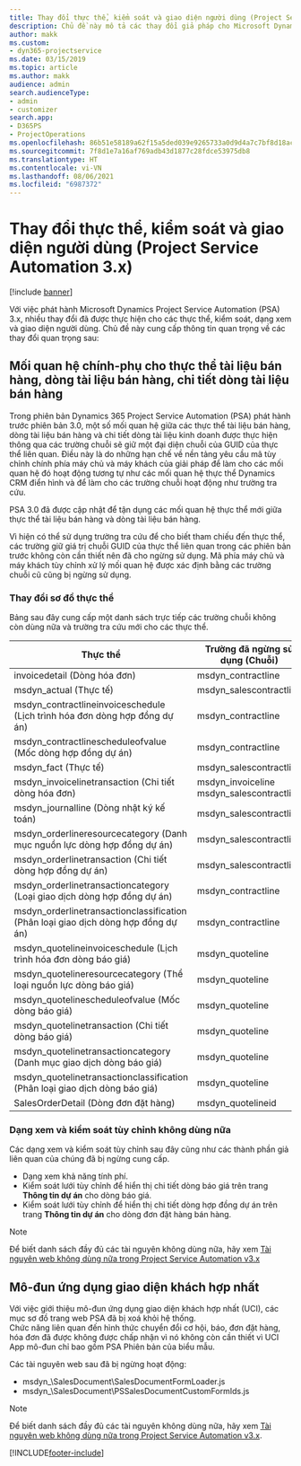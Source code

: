 ```yaml
---
title: Thay đổi thực thể, kiểm soát và giao diện người dùng (Project Service Automation 3.x)
description: Chủ đề này mô tả các thay đổi giả pháp cho Microsoft Dynamics Project Service Automation 3.x.
author: makk
ms.custom:
- dyn365-projectservice
ms.date: 03/15/2019
ms.topic: article
ms.author: makk
audience: admin
search.audienceType:
- admin
- customizer
search.app:
- D365PS
- ProjectOperations
ms.openlocfilehash: 86b51e58189a62f15a5ded039e9265733a0d9d4a7c7bf8d18ac46aadf1d2a931
ms.sourcegitcommit: 7f8d1e7a16af769adb43d1877c28fdce53975db8
ms.translationtype: HT
ms.contentlocale: vi-VN
ms.lasthandoff: 08/06/2021
ms.locfileid: "6987372"
---
```

# <a name="entity-control-and-user-interface-changes-project-service-automation-3x"></a>Thay đổi thực thể, kiểm soát và giao diện người dùng (Project Service Automation 3.x)

[!include [banner](../../includes/psa-now-project-operations.md)]


Với việc phát hành Microsoft Dynamics Project Service Automation (PSA) 3.x, nhiều thay đổi đã được thực hiện cho các thực thể, kiểm soát, dạng xem và giao diện người dùng. Chủ đề này cung cấp thông tin quan trọng về các thay đổi quan trọng sau:

## <a name="parent-child-relationships-for-sales-document-sales-document-line-sales-document-line-detail-entities"></a>Mối quan hệ chính-phụ cho thực thể tài liệu bán hàng, dòng tài liệu bán hàng, chi tiết dòng tài liệu bán hàng
Trong phiên bản Dynamics 365 Project Service Automation (PSA) phát hành trước phiên bản 3.0, một số mối quan hệ giữa các thực thể tài liệu bán hàng, dòng tài liệu bán hàng và chi tiết dòng tài liệu kinh doanh được thực hiện thông qua các trường chuỗi sẽ giữ một đại diện chuỗi của GUID của thực thể liên quan. Điều này là do những hạn chế về nền tảng yêu cầu mã tùy chỉnh chính phía máy chủ và máy khách của giải pháp để làm cho các mối quan hệ đó hoạt động tương tự như các mối quan hệ thực thể Dynamics CRM điển hình và để làm cho các trường chuỗi hoạt động như trường tra cứu.

PSA 3.0 đã được cập nhật để tận dụng các mối quan hệ thực thể mới giữa thực thể tài liệu bán hàng và dòng tài liệu bán hàng.

Vì hiện có thể sử dụng trường tra cứu để cho biết tham chiếu đến thực thể, các trường giữ giá trị chuỗi GUID của thực thể liên quan trong các phiên bản trước không còn cần thiết nên đã cho ngừng sử dụng. Mã phía máy chủ và máy khách tùy chỉnh xử lý mối quan hệ được xác định bằng các trường chuỗi cũ cũng bị ngừng sử dụng.

### <a name="entity-schema-changes"></a>Thay đổi sơ đồ thực thể
Bảng sau đây cung cấp một danh sách trực tiếp các trường chuỗi không còn dùng nữa và trường tra cứu mới cho các thực thể. 

 Thực thể |   Trường đã ngừng sử dụng (Chuỗi) | Trường mới (Tra cứu)
--- | --- | ---
invoicedetail (Dòng hóa đơn) |  msdyn_contractline |    msdyn_contractlineid
msdyn_actual (Thực tế) | msdyn_salescontractline |   msdyn_salescontractlineid
msdyn_contractlineinvoiceschedule (Lịch trình hóa đơn dòng hợp đồng dự án) |    msdyn_contractline |    msdyn_contractlineid
msdyn_contractlinescheduleofvalue (Mốc dòng hợp đồng dự án) |   msdyn_contractline |    msdyn_contractlineid
msdyn_fact (Thực tế) | msdyn_salescontractline |   msdyn_salescontractlineid
msdyn_invoicelinetransaction (Chi tiết dòng hóa đơn) | msdyn_invoiceline <br> msdyn_salescontractline | msdyn_invoicelineid <br> msdyn_salescontractlineid
msdyn_journalline (Dòng nhật ký kế toán) |  msdyn_salescontractline |   msdyn_salescontractlineid
msdyn_orderlineresourcecategory (Danh mục nguồn lực dòng hợp đồng dự án) | msdyn_salescontractline |   msdyn_contractlineid
msdyn_orderlinetransaction (Chi tiết dòng hợp đồng dự án) | msdyn_salescontractline |   msdyn_salescontractlineid
msdyn_orderlinetransactioncategory (Loại giao dịch dòng hợp đồng dự án) |   msdyn_contractline |    msdyn_contractlineid
msdyn_orderlinetransactionclassification (Phân loại giao dịch dòng hợp đồng dự án) |   msdyn_contractline |    msdyn_contractlineid
msdyn_quotelineinvoiceschedule (Lịch trình hóa đơn dòng báo giá) |  msdyn_quoteline |   msdyn_quotelineid
msdyn_quotelineresourcecategory (Thể loại nguồn lực dòng báo giá) |    msdyn_quoteline |   msdyn_quotelineid
msdyn_quotelinescheduleofvalue (Mốc dòng báo giá) | msdyn_quoteline |   msdyn_quotelineid
msdyn_quotelinetransaction (Chi tiết dòng báo giá) |    msdyn_quoteline |   msdyn_quotelineid
msdyn_quotelinetransactioncategory (Danh mục giao dịch dòng báo giá) |  msdyn_quoteline |   msdyn_quotelineid
msdyn_quotelinetransactionclassification (Phân loại giao dịch dòng báo giá) |  msdyn_quoteline |   msdyn_quotelineid
SalesOrderDetail (Dòng đơn đặt hàng) | msdyn_quotelineid | msdyn_quoteline 

### <a name="deprecated-custom-views-and-controls"></a>Dạng xem và kiểm soát tùy chỉnh không dùng nữa
Các dạng xem và kiểm soát tùy chỉnh sau đây cũng như các thành phần giả liên quan của chúng đã bị ngừng cung cấp.

- Dạng xem khả năng tính phí.
- Kiểm soát lưới tùy chỉnh để hiển thị chi tiết dòng báo giá trên trang **Thông tin dự án** cho dòng báo giá.
- Kiểm soát lưới tùy chỉnh để hiển thị chi tiết dòng hợp đồng dự án trên trang **Thông tin dự án** cho dòng đơn đặt hàng bán hàng.

> [!NOTE]
> Để biết danh sách đầy đủ các tài nguyên không dùng nữa, hãy xem [Tài nguyên web không dùng nữa trong Project Service Automation v3.x](../developer-guides/web-resources-deprecated-v3.x.md)

## <a name="unified-client-interface-app-module"></a>Mô-đun ứng dụng giao diện khách hợp nhất
Với việc giới thiệu mô-đun ứng dụng giao diện khách hợp nhất (UCI), các mục sơ đồ trang web PSA đã bị xoá khỏi hệ thống.  
Chức năng liên quan đến hình thức chuyển đổi cơ hội, báo, đơn đặt hàng, hóa đơn đã được không được chấp nhận vì nó không còn cần thiết vì UCI App mô-đun chỉ bao gồm PSA Phiên bản của biểu mẫu.  

Các tài nguyên web sau đã bị ngừng hoạt động:

- msdyn_\SalesDocument\SalesDocumentFormLoader.js
- msdyn_\SalesDocument\PSSalesDocumentCustomFormIds.js

> [!NOTE]
> Để biết danh sách đầy đủ các tài nguyên không dùng nữa, hãy xem [Tài nguyên web không dùng nữa trong Project Service Automation v3.x](../developer-guides/web-resources-deprecated-v3.x.md).




[!INCLUDE[footer-include](../../includes/footer-banner.md)]